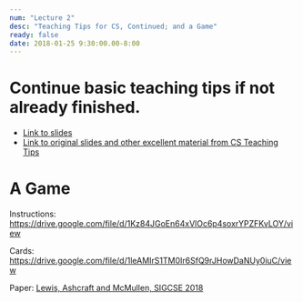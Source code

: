 ```yaml
---
num: "Lecture 2"
desc: "Teaching Tips for CS, Continued; and a Game"
ready: false
date: 2018-01-25 9:30:00.00-8:00
---
```


# Continue basic teaching tips if not already finished.

* [Link to slides](https://docs.google.com/presentation/d/1phS_35lrzxeVeRiRgs37cc4FrbZiBDO28TP_F3f7uUE/edit?usp=sharing)
* [Link to original slides and other excellent material from CS Teaching Tips](http://csteachingtips.org/)

# A Game

Instructions: https://drive.google.com/file/d/1Kz84JGoEn64xVlOc6p4soxrYPZFKvLOY/view

Cards: https://drive.google.com/file/d/1leAMIrS1TM0Ir6SfQ9rJHowDaNUy0iuC/view

Paper: [Lewis, Ashcraft and McMullen, SIGCSE 2018](https://doi.org/10.1145/3159450.3159634)


